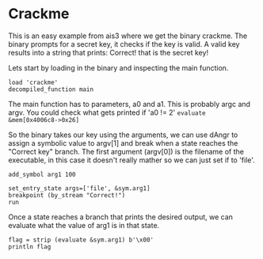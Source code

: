 # Crackme

This is an easy example from ais3 where we get the binary crackme. 
The binary prompts for a secret key, it checks if the key is valid. A valid key results into a string that prints: Correct! that is the secret key!


Lets start by loading in the binary and inspecting the main function.

```
load 'crackme'
decompiled_function main
```

The main function has to parameters, a0 and a1. This is probably argc and argv.
You could check what gets printed if 'a0 != 2'
`evaluate &mem[0x4006c8->0x26]`

So the binary takes our key using the arguments, we can use dAngr to assign a symbolic value to argv[1] and break when a state reaches the "Correct key" branch.
The first argument (argv[0]) is the filename of the executable, in this case it doesn't really mather so we can just set if to 'file'.
```
add_symbol arg1 100

set_entry_state args=['file', &sym.arg1]
breakpoint (by_stream "Correct!")
run
```

Once a state reaches a branch that prints the desired output, we can evaluate what the value of arg1 is in that state. 

```
flag = strip (evaluate &sym.arg1) b'\x00'
println flag
```
